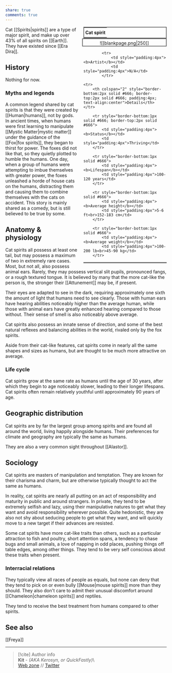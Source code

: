 ```yaml
---  
share: true  
comments: true  
---  
```

<div style="float:right; clear:right; width:260px; margin:0 0 0 14; border-collapse:collapse">  
  <table style="float:right; clear:right; width:260px; margin:0 0 0 14; border:2px solid #666; line-height:1.5; border-collapse:collapse; font-size:smaller">  
	<tr>  
		<th colspan="2" style="border-bottom:2px solid #666; font-size:larger; padding:4px; text-align:center">Cat spirit</th>  
	</tr></table>  
  </div>  
  
  <span align="center" style="float:right; clear:right; width:260px; margin:0 0 0 14; padding:4 0 0 0; border:2px solid #666; border-collapse:collapse">![[blankpage.png|250]]</span>  
  
  <div style="float:right; clear:right; width:260px; margin:0 0 0 14; border-collapse:collapse">  
    <table style="float:right; clear:right; width:260px; margin:0 0 7 14; border:2px solid #666; border-top:1px solid #666; line-height:1.5; border-collapse:collapse; font-size:smaller">  
			  
			<tr>  
				<td style="padding:4px"><b>Artist</b></td>  
				<td style="padding:4px">N/A</td>  
			</tr>  
	  
	<tr>  
		<th colspan="2" style="border-bottom:2px solid #666; border-top:2px solid #666; padding:4px; text-align:center">Details</th>  
	</tr>  
	  
		<tr style="border-bottom:1px solid #666; border-top:2px solid #666">  
			<td style="padding:4px"><b>Status</b></td>  
			<td style="padding:4px">Thriving</td>  
		</tr>  
	  
		<tr style="border-bottom:1px solid #666">  
			<td style="padding:4px"><b>Lifespan</b></td>  
			<td style="padding:4px">100-120 years</td>  
		</tr>  
	  
		<tr style="border-bottom:1px solid #666">  
			<td style="padding:4px"><b>Average height</b></td>  
			<td style="padding:4px">5-6 ft<br>152-183 cm</td>  
		</tr>  
		  
		<tr style="border-bottom:1px solid #666">  
			<td style="padding:4px"><b>Average weight</b></td>  
			<td style="padding:4px">100-200 lb<br>45-90 kg</td>  
		</tr>  
		  
  </table>  
</div>  
  
Cat [[Spirits|spirits]] are a type of major spirit, and make up over 43% of all spirits on [[Earth]]. They have existed since [[Era Dira]].  
  
## History  
  
Nothing for now.  
  
### Myths and legends  
  
A common legend shared by cat spirits is that they were created by [[Human|humans]], not by gods. In ancient times, when humans were first learning to manipulate [[Mystic Matter|mystic matter]] under the guidance of the [[Fox|fox spirits]], they began to thirst for power. The foxes did not like that, so they quietly plotted to humble the humans. One day, when a group of humans were attempting to imbue themselves with greater power, the foxes unleashed a horde of house cats on the humans, distracting them and causing them to combine themselves with the cats on accident. This story is mainly shared as a comedy, but is still believed to be true by some.  
  
## Anatomy & physiology  
  
Cat spirits all possess at least one tail, but may possess a maximum of two in extremely rare cases. Most, but not all, also possess animal ears. Rarely, they may possess vertical slit pupils, pronounced fangs, or a rough textured tongue. It is believed by many that the more cat-like the person is, the stronger their [[Attunement]] may be, if present.  
  
Their eyes are adapted to see in the dark, requiring approximately one sixth the amount of light that humans need to see clearly. Those with human ears have hearing abilities noticeably higher than the average human, while those with animal ears have greatly enhanced hearing compared to those without. Their sense of smell is also noticeably above average.  
  
Cat spirits also possess an innate sense of direction, and some of the best natural reflexes and balancing abilities in the world, rivaled only by the fox spirits.  
  
Aside from their cat-like features, cat spirits come in nearly all the same shapes and sizes as humans, but are thought to be much more attractive on average.  
  
### Life cycle  
  
Cat spirits grow at the same rate as humans until the age of 30 years, after which they begin to age noticeably slower, leading to their longer lifespans. Cat spirits often remain relatively youthful until approximately 90 years of age.  
  
## Geographic distribution  
  
Cat spirits are by far the largest group among spirits and are found all around the world, living happily alongside humans. Their preferences for climate and geography are typically the same as humans.  
  
They are also a very common sight throughout [[Alastor]].  
  
## Sociology  
  
Cat spirits are masters of manipulation and temptation. They are known for their charisma and charm, but are otherwise typically thought to act the same as humans.  
  
In reality, cat spirits are nearly all putting on an act of responsibility and maturity in public and around strangers. In private, they tend to be extremely selfish and lazy, using their manipulative natures to get what they want and avoid responsibility wherever possible. Quite hedonistic, they are also not shy about seducing people to get what they want, and will quickly move to a new target if their advances are resisted.  
  
Some cat spirits have more cat-like traits than others, such as a particular attraction to fish and poultry, short attention spans, a tendency to chase bugs and small animals, a love of napping in odd places, pushing things off table edges, among other things. They tend to be very self conscious about these traits when present.  
  
### Interracial relations  
  
They typically view all races of people as equals, but none can deny that they tend to pick on or even bully [[Mouse|mouse spirits]] more than they should. They also don't care to admit their unusual discomfort around [[Chameleon|chameleon spirits]] and reptiles.  
  
They tend to receive the best treatment from humans compared to other spirits.  
  
## See also  
  
[[Freya]]  
  
-----  
> [!cite] Author info  
> **Kit** - *(AKA Kerosyn, or QuickFastly)*\  
> [Web zone](https://kitabe.link) // [Twitter](https://twitter.com/Kerosyn_)